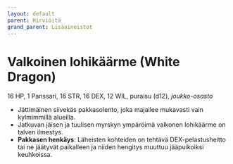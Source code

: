 ```yaml
---
layout: default
parent: Hirviöitä
grand_parent: Lisäaineistot
---
```


# Valkoinen lohikäärme (White Dragon)

16 HP, 1 Panssari, 16 STR, 16 DEX, 12 WIL, puraisu (d12), _joukko-osasto_

- Jättimäinen siivekäs pakkasolento, joka majailee mukavasti vain kylmimmillä alueilla.
- Jatkuvan jäisen ja tuulisen myrskyn ympäröimä valkonen lohikäärme on talven ilmestys.
- **Pakkasen henkäys**: Läheisten kohteiden on tehtävä DEX-pelastusheitto tai ne jäätyvät paikalleen ja niiden hengitys muuttuu jääpuikoiksi keuhkoissa.
